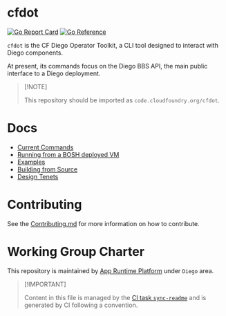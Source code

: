 # cfdot

[![Go Report
Card](https://goreportcard.com/badge/code.cloudfoundry.org/cfdot)](https://goreportcard.com/report/code.cloudfoundry.org/cfdot)
[![Go
Reference](https://pkg.go.dev/badge/code.cloudfoundry.org/cfdot.svg)](https://pkg.go.dev/code.cloudfoundry.org/cfdot)

`cfdot` is the CF Diego Operator Toolkit, a CLI tool designed to
interact with Diego components.

At present, its commands focus on the Diego BBS API, the main public
interface to a Diego deployment.

> \[!NOTE\]
>
> This repository should be imported as `code.cloudfoundry.org/cfdot`.

# Docs

-   [Current Commands](./docs/010-current-commands.md)
-   [Running from a BOSH deployed
    VM](./docs/020-running-from-a-BOSH-deployed-vm.md)
-   [Examples](./docs/030-examples.md)
-   [Building from Source](./docs/040-building-from-source.md)
-   [Design Tenets](./docs/050-design-tenets.md)

# Contributing

See the [Contributing.md](./.github/CONTRIBUTING.md) for more
information on how to contribute.

# Working Group Charter

This repository is maintained by [App Runtime
Platform](https://github.com/cloudfoundry/community/blob/main/toc/working-groups/app-runtime-platform.md)
under `Diego` area.

> \[!IMPORTANT\]
>
> Content in this file is managed by the [CI task
> `sync-readme`](https://github.com/cloudfoundry/wg-app-platform-runtime-ci/blob/main/shared/tasks/sync-readme/metadata.yml)
> and is generated by CI following a convention.
